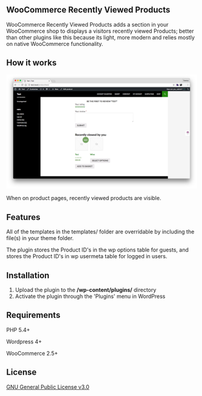 ## WooCommerce Recently Viewed Products

WooCommerce Recently Viewed Products adds a section in your WooCommerce shop to displays a visitors recently viewed Products; better than other plugins like this because its light, more modern and relies mostly on native WooCommerce functionality.

## How it works

![Example 1](screenshots/example-1.png?raw=true "Example 1")

When on product pages, recently viewed products are visible.

## Features

All of the templates in the templates/ folder are overridable by including the file(s) in your theme folder.

The plugin stores the Product ID's in the wp options table for guests, and stores the Product ID's in wp usermeta table for logged in users.

## Installation

1. Upload the plugin to the **/wp-content/plugins/** directory
2. Activate the plugin through the 'Plugins' menu in WordPress

## Requirements

PHP 5.4+

Wordpress 4+

WooCommerce 2.5+

## License

[GNU General Public License v3.0](http://www.gnu.org/licenses/gpl-3.0.html)